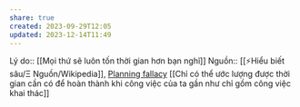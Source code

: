 ```yaml
---
share: true
created: 2023-09-29T12:05
updated: 2023-12-14T11:49
---
```

Lý do:: [[Mọi thứ sẽ luôn tốn thời gian hơn bạn nghĩ]]
Nguồn:: [[⚡Hiểu biết sâu/Ξ Nguồn/Wikipedia]], [Planning fallacy](https://en.wikipedia.org/wiki/Planning_fallacy)
[[Chỉ có thể ước lượng được thời gian cần có để hoàn thành khi công việc của ta gần như chỉ gồm công việc khai thác]]